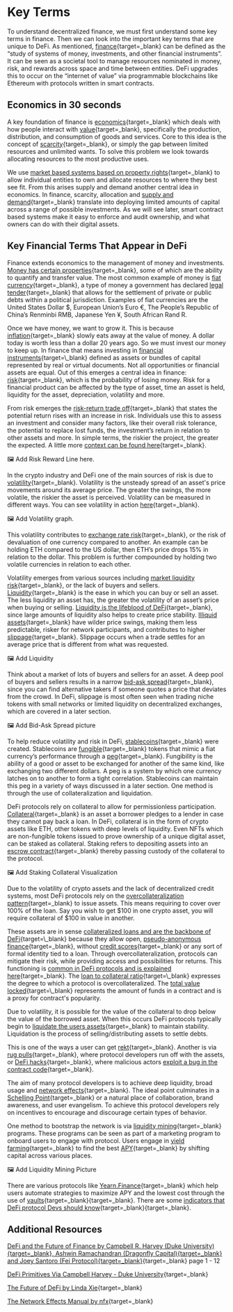 # Key Terms

To understand decentralized finance, we must first understand some key terms in finance. Then we can look into the important key terms that are unique to DeFi. As mentioned, [finance](https://www.investopedia.com/terms/f/finance.asp){target=\_blank} can be defined as the “study of systems of money, investments, and other financial instruments”. It can be seen as a societal tool to manage resources nominated in money, risk, and rewards across space and time between entities. DeFi upgrades this to occur on the “internet of value” via programmable blockchains like Ethereum with protocols written in smart contracts.

## Economics in 30 seconds

A key foundation of finance is [economics](https://www.investopedia.com/terms/e/economics.asp){target=\_blank} which deals with how people interact with [value](https://www.investopedia.com/terms/v/value.asp){target=\_blank}, specifically the production, distribution, and consumption of goods and services. Core to this idea is the concept of [scarcity](https://www.investopedia.com/terms/s/scarcity.asp){target=\_blank}, or simply the gap between limited resources and unlimited wants. To solve this problem we look towards allocating resources to the most productive uses.

We use [market based systems based on property rights](https://www.khanacademy.org/economics-finance-domain/ap-microeconomics/basic-economic-concepts/resource-allocation-and-economic-systems/v/property-rights-in-a-market-system){target=\_blank} to allow individual entities to own and allocate resources to where they best see fit. From this arises supply and demand another central idea in economics. In finance, scarcity, allocation and [supply and demand](https://www.youtube.com/watch?v=g9aDizJpd_s){target=\_blank} translate into deploying limited amounts of capital across a range of possible investments. As we will see later, smart contract based systems make it easy to enforce and audit ownership, and what owners can do with their digital assets.

## Key Financial Terms That Appear in DeFi

Finance extends economics to the management of money and investments. [Money has certain properties](https://www.gemini.com/cryptopedia/what-is-fiat-money-examples#section-characteristics-of-fiat-currency){target=\_blank}, some of which are the ability to quantify and transfer value. The most common example of money is [fiat currency](https://www.gemini.com/cryptopedia/fiat-money-overview){target=\_blank}, a type of money a government has declared [legal tender](https://www.investopedia.com/terms/l/legal-tender.asp){target=\_blank} that allows for the settlement of private or public debts within a political jurisdiction. Examples of fiat currencies are the United States Dollar $, European Union’s Euro €, The People’s Republic of China’s Renminbi RMB, Japanese Yen ¥, South African Rand R.

Once we have money, we want to grow it. This is because [inflation](https://academy.binance.com/en/articles/what-is-inflation){target=\_blank} slowly eats away at the value of money. A dollar today is worth less than a dollar 20 years ago. So we must invest our money to keep up. In finance that means investing in [financial instruments](https://www.investopedia.com/terms/f/financialinstrument.asp#:~:text=Financial%20instruments%20are%20assets%20that,capital%20that%20may%20be%20traded.&text=These%20assets%20can%20be%20cash,one's%20ownership%20of%20an%20entity.){target=\_blank} defined as assets or bundles of capital represented by real or virtual documents. Not all opportunities or financial assets are equal. Out of this emerges a central idea in finance: [risk](https://www.investopedia.com/terms/r/risk.asp){target=\_blank}, which is the probability of losing money. Risk for a financial product can be affected by the type of asset, time an asset is held, liquidity for the asset, depreciation, volatility and more.

From risk emerges the [risk-return trade off](https://www.investopedia.com/terms/r/riskreturntradeoff.asp){target=\_blank} that states the potential return rises with an increase in risk. Individuals use this to assess an investment and consider many factors, like their overall risk tolerance, the potential to replace lost funds, the investment’s return in relation to other assets and more. In simple terms, the riskier the project, the greater the expected. A little more [context can be found here](https://www.khanacademy.org/economics-finance-domain/core-finance/investment-vehicles-tutorial/investment-consumption/v/risk-and-reward-introduction){target=\_blank}.

🖼 Add Risk Reward Line here.

In the crypto industry and DeFi one of the main sources of risk is due to [volatility](https://www.investopedia.com/terms/v/volatility.asp){target=\_blank}. Volatility is the unsteady spread of an asset's price movements around its average price. The greater the swings, the more volatile, the riskier the asset is perceived. Volatility can be measured in different ways. You can see volatility in action [here](https://coinmarketcap.com/){target=\_blank}.

🖼 Add Volatility graph.

This volatility contributes to [exchange rate risk](https://www.investopedia.com/articles/forex/082515/how-avoid-exchange-rate-risk.asp){target=\_blank}, or the risk of devaluation of one currency compared to another. An example can be holding ETH compared to the US dollar, then ETH’s price drops 15% in relation to the dollar. This problem is further compounded by holding two volatile currencies in relation to each other.

Volatility emerges from various sources including [market liquidity risk](https://www.investopedia.com/articles/trading/11/understanding-liquidity-risk.asp){target=\_blank}, or the lack of buyers and sellers. [Liquidity](https://coinmarketcap.com/alexandria/glossary/liquidity){target=\_blank} is the ease in which you can buy or sell an asset. The less liquidity an asset has, the greater the volatility of an asset’s price when buying or selling. [Liquidity is the lifeblood of DeFi](https://www.gemini.com/cryptopedia/what-is-liquidity-bid-ask-spread-slippage#section-what-is-market-liquidity){target=\_blank}, since large amounts of liquidity also helps to create price stability. [Illiquid assets](https://www.investopedia.com/terms/i/illiquid.asp){target=\_blank} have wilder price swings, making them less predictable, risker for network participants, and contributes to higher [slippage](https://coinmarketcap.com/alexandria/glossary/slippage){target=\_blank}. Slippage occurs when a trade settles for an average price that is different from what was requested.

🖼 Add Liquidity

Think about a market of lots of buyers and sellers for an asset. A deep pool of buyers and sellers results in a narrow [bid-ask spread](https://www.investopedia.com/trading/basics-of-the-bid-ask-spread/){target=\_blank}, since you can find alternative takers if someone quotes a price that deviates from the crowd. In DeFi, slippage is most often seen when trading niche tokens with small networks or limited liquidity on decentralized exchanges, which are covered in a later section.

🖼 Add Bid-Ask Spread picture

To help reduce volatility and risk in DeFi, [stablecoins](https://www.gemini.com/cryptopedia/what-are-stablecoins-how-do-they-work){target=\_blank} were created. Stablecoins are [fungible](https://www.investopedia.com/terms/f/fungibility.asp){target=\_blank} tokens that mimic a fiat currency’s performance through a [peg](https://academy.binance.com/en/glossary/pegged-currency){target=\_blank}. Fungibility is the ability of a good or asset to be exchanged for another of the same kind, like exchanging two different dollars. A peg is a system by which one currency latches on to another to form a tight correlation. Stablecoins can maintain this peg in a variety of ways discussed in a later section. One method is through the use of collateralization and liquidation.

DeFi protocols rely on collateral to allow for permissionless participation. [Collateral](https://academy.binance.com/en/glossary/collateral){target=\_blank} is an asset a borrower pledges to a lender in case they cannot pay back a loan. In DeFi, collateral is in the form of crypto assets like ETH, other tokens with deep levels of liquidity. Even NFTs which are non-fungible tokens issued to prove ownership of a unique digital asset, can be staked as collateral. Staking refers to depositing assets into an [escrow contract](https://docs.openzeppelin.com/contracts/2.x/api/payment#Escrow){target=\_blank} thereby passing custody of the collateral to the protocol.

🖼 Add Staking Collateral Visualization

Due to the volatility of crypto assets and the lack of decentralized credit systems, most DeFi protocols rely on the [overcollateralization pattern](https://forum.openzeppelin.com/t/introduction-to-the-overcollateralized-loan-pattern-defi-primitive-and-its-security-considerations/2141){target=\_blank} to issue assets. This means requiring to cover over 100% of the loan. Say you wish to get $100 in one crypto asset, you will require collateral of $100 in value in another.

These assets are in sense [collateralized loans and are the backbone of DeFi](https://defirate.com/collateralized-loan/#:~:text=Collateralized%20loans%20are%20the%20backbone%20of%20lending%20in%20the%20DeFi%20space.&text=With%20open%20protocols%20allowing%20for,the%20capital%20to%20the%20protocol.){target=\_blank} because they allow open, [pseudo-anonymous finance](https://www.gemini.com/cryptopedia/anonymity-vs-pseudonymity-basic-differences){target=\_blank}, without [credit scores](https://medium.com/ontologynetwork/defi-needs-reliable-credit-scoring-system-but-we-must-be-cautious-f8dca8a81823){target=\_blank} or any sort of formal identity tied to a loan. Through overcollateralization, protocols can mitigate their risk, while providing access and possibilities for returns. This functioning is [common in DeFi protocols and is explained here](https://forum.openzeppelin.com/t/defi-101-concepts-you-need-to-understand-before-using-a-defi-protocol/2577){target=\_blank}. The [loan to collateral ratio](https://www.investopedia.com/terms/collateral-value.asp#:~:text=Loan%20to%20Value%20Ratios,LTV%20ratio%20would%20be%2080%25.){target=\_blank} expresses the degree to which a protocol is overcollateralized. The [total value locked](https://coinmarketcap.com/alexandria/glossary/total-value-locked-tvl#:~:text=To%20put%20it%20simply%2C%20total,specific%20application%20by%20DeFi%20completely.){target=\_blank} represents the amount of funds in a contract and is a proxy for contract's popularity.

Due to volatility, it is possible for the value of the collateral to drop below the value of the borrowed asset. When this occurs DeFi protocols typically begin to [liquidate the users assets](https://learn.zapper.fi/articles/what-is-a-liquidation){target=\_blank} to maintain stability. Liquidation is the process of selling/distributing assets to settle debts.

This is one of the ways a user can get [rekt](https://academy.binance.com/en/glossary/rekt){target=\_blank}. Another is via [rug pulls](https://coinmarketcap.com/alexandria/glossary/rug-pull){target=\_blank}, where protocol developers run off with the assets, or [DeFi hacks](https://rekt.news/){target=\_blank}, where malicious actors [exploit a bug in the contract code](https://consensys.github.io/smart-contract-best-practices/known_attacks/){target=\_blank}.

The aim of many protocol developers is to achieve deep liquidity, broad usage and [network effects](https://a16z.com/2018/12/13/network-effects-dynamics-in-practice/){target=\_blank}. The ideal point culminates in a [Schelling Point](https://nav.al/schelling-point){target=\_blank} or a natural place of collaboration, brand awareness, and user evangelism. To achieve this protocol developers rely on incentives to encourage and discourage certain types of behavior.

One method to bootstrap the network is via [liquidity mining](https://medium.com/coinmonks/liquidity-mining-vs-yield-farming-5e68bcb561a9){target=\_blank} programs. These programs can be seen as part of a marketing program to onboard users to engage with protocol. Users engage in [yield farming](https://finematics.com/yield-farming-explained/){target=\_blank} to find the best [APY](https://www.investopedia.com/terms/a/apy.asp){target=\_blank} by shifting capital across various places.

🖼 Add Liquidity Mining Picture

There are various protocols like [Yearn.Finance](https://finematics.com/yearn-vaults-eth-vault-explained/){target=\_blank} which help users automate strategies to maximize APY and the lowest cost through the use of [vaults](https://defirating.finance/en/research-center/what-are-defi-vaults-and-how-do-we-use-them-to-farm-profits/){target=\_blank}{target=\_blank}. There are some [indicators that DeFi protocol Devs should know](https://academy.binance.com/en/articles/7-indicators-every-defi-investor-should-know){target=\_blank}{target=\_blank}.

## Additional Resources

[DeFi and the Future of Finance by Campbell R. Harvey (Duke University){target=\_blank}, Ashwin Ramachandran (Dragonfly Capital){target=\_blank} and Joey Santoro (Fei Protocol){target=\_blank}](https://poseidon01.ssrn.com/delivery.php?ID=468065099084001018003001097015123074002033009058089053073089097071090006069068127090056119012045118056006023019023064027115112050004033058059085029023094127080025065057006114025116096023021080002103109117106113005025070080109097094005091097004025&EXT=pdf&INDEX=TRUE){target=\_blank} page 1 - 12

[DeFi Primitives Via Campbell Harvey - Duke University](https://faculty.fuqua.duke.edu/~charvey/Teaching/562F_2021/Public_Presentations_562F/DeFi_2021_3_Primitives_562F.pdf){target=\_blank}

[The Future of DeFi by Linda Xie](https://lindajxie.com/2019/08/07/the-future-of-decentralized-finance/){target=\_blank}

[The Network Effects Manual by nfx](https://www.nfx.com/post/network-effects-manual/){target=\_blank}
